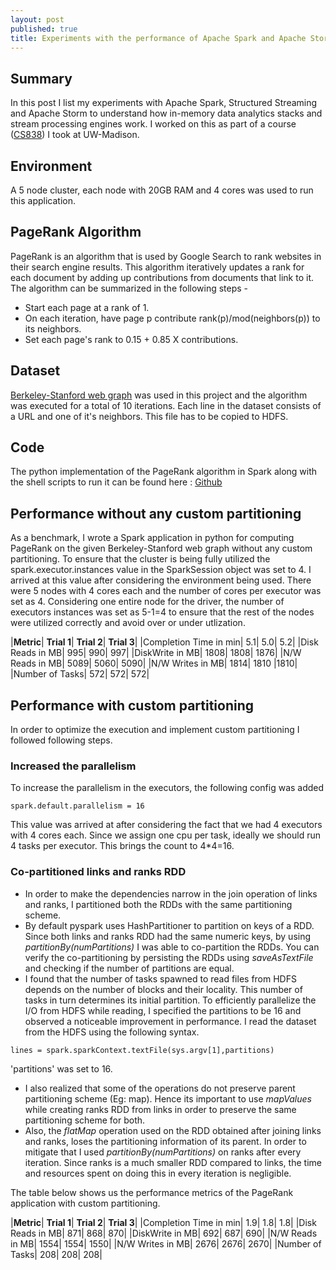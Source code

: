 ```yaml
---
layout: post
published: true
title: Experiments with the performance of Apache Spark and Apache Storm
---
```

## Summary

In this post I list my experiments with Apache Spark, Structured Streaming and Apache Storm to understand how in-memory data analytics stacks and stream processing engines work. I worked on this as part of a course ([CS838](http://pages.cs.wisc.edu/~akella/CS838/F16)) I took at UW-Madison.

## Environment

A 5 node cluster, each node with 20GB RAM and 4 cores was used to run this application.

## PageRank Algorithm 

PageRank is an algorithm that is used by Google Search to rank websites in their search engine results. This algorithm iteratively updates a rank for each document by adding up contributions from documents that link to it. The algorithm can be summarized in the following steps -
* Start each page at a rank of 1.
* On each iteration, have page p contribute rank(p)/mod(neighbors(p)) to its neighbors.
* Set each page's rank to 0.15 + 0.85 X contributions.

## Dataset

[Berkeley-Stanford web graph](https://snap.stanford.edu/data/web-BerkStan.html) was used in this project and the algorithm was executed for a total of 10 iterations. Each line in the dataset consists of a URL and one of it's neighbors. This file has to be copied to HDFS.

## Code

The python implementation of the PageRank algorithm in Spark along with the shell scripts to run it can be found here : [Github](https://github.com/ashishvshenoy/pagerank-spark)

## Performance without any custom partitioning

As a benchmark, I wrote a Spark application in python for computing PageRank on the given Berkeley-Stanford web graph without any custom partitioning.
To ensure that the cluster is being fully utilized the spark.executor.instances value in
the SparkSession object was set to 4. I arrived at this value after considering the environment being used. There were 5 nodes with 4 cores each and the number of cores per executor was set as 4. Considering one entire node for the driver, the number of executors instances was set as 5-1=4 to ensure that the rest of the nodes were utilized correctly and avoid over or under utlization.

|<strong>Metric</strong>| <strong>Trial 1</strong>| <strong>Trial 2</strong>| <strong>Trial 3</strong>|
|Completion Time in min| 5.1| 5.0| 5.2|
|Disk Reads in MB| 995| 990| 997|
|DiskWrite in MB| 1808| 1808| 1876|
|N/W Reads in MB| 5089| 5060| 5090|
|N/W Writes in MB| 1814| 1810 |1810|
|Number of Tasks| 572| 572| 572|

## Performance with custom partitioning

In order to optimize the execution and implement custom partitioning I followed following
steps.
### Increased the parallelism
To increase the parallelism in the executors, the following config was added
```
spark.default.parallelism = 16
```
This value was arrived at after considering the fact that we had 4 executors with 4 cores each. Since we assign one cpu per task, ideally we should run 4 tasks per executor. This brings the count to 4*4=16.

### Co-partitioned links and ranks RDD  

* In order to make the dependencies narrow in the join operation of links and ranks, I partitioned both the RDDs with the same partitioning scheme. 
* By default pyspark uses HashPartitioner to partition on keys of a RDD. Since both links and ranks RDD had the same numeric keys, by using _partitionBy(numPartitions)_ I was able to co-partition the RDDs. You can verify the co-partitioning by persisting the RDDs using _saveAsTextFile_ and checking if the number of partitions are equal.
* I found that the number of tasks spawned to read files from HDFS depends on the number of blocks and their locality. This number of tasks in turn determines its initial partition. To efficiently parallelize the I/O from HDFS while reading, I specified the partitions to be 16 and observed a noticeable improvement in performance. I read the dataset from the HDFS using the following syntax.  

```
lines = spark.sparkContext.textFile(sys.argv[1],partitions)
```

'partitions' was set to 16.
* I also realized that some of the operations do not preserve parent partitioning scheme (Eg: map). Hence its important to use _mapValues_ while creating ranks RDD from links in order to preserve the same partitioning scheme for both.
* Also, the _flatMap_ operation used on the RDD obtained after joining links and ranks, loses the partitioning information of its parent. In order to mitigate that I used _partitionBy(numPartitions)_ on ranks after every iteration. Since ranks is a much smaller RDD compared to links, the time and resources spent on doing this in every iteration is negligible.  

The table below shows us the performance metrics of the PageRank application with custom
partitioning.

|<strong>Metric</strong>| <strong>Trial 1</strong>| <strong>Trial 2</strong>| <strong>Trial 3</strong>|
|Completion Time in min| 1.9| 1.8| 1.8|
|Disk Reads in MB| 871| 868| 870|
|DiskWrite in MB| 692| 687| 690|
|N/W Reads in MB| 1554| 1554| 1550|
|N/W Writes in MB| 2676| 2676| 2670|
|Number of Tasks| 208| 208| 208|

